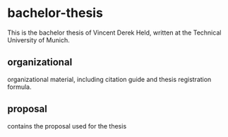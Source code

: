 # bachelor-thesis

This is the bachelor thesis of Vincent Derek Held, written at the Technical University of Munich.

## organizational
organizational material, including citation guide and thesis registration formula.

## proposal
contains the proposal used for the thesis